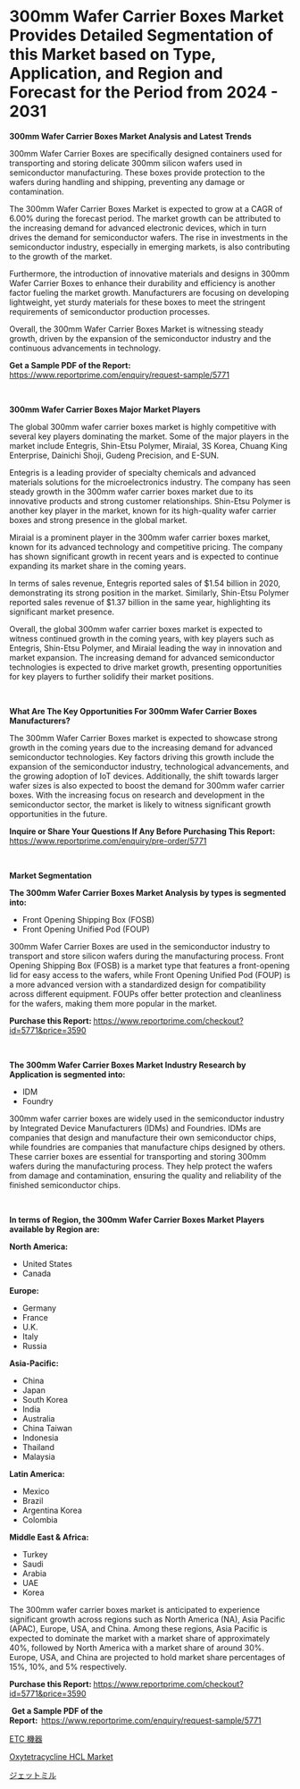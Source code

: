 <p><h1>300mm Wafer Carrier Boxes Market Provides Detailed Segmentation of this Market based on Type, Application, and Region and Forecast for the Period from 2024 - 2031</h1></p><p><strong>300mm Wafer Carrier Boxes Market Analysis and Latest Trends</strong></p>
<p><p>300mm Wafer Carrier Boxes are specifically designed containers used for transporting and storing delicate 300mm silicon wafers used in semiconductor manufacturing. These boxes provide protection to the wafers during handling and shipping, preventing any damage or contamination.</p><p>The 300mm Wafer Carrier Boxes Market is expected to grow at a CAGR of 6.00% during the forecast period. The market growth can be attributed to the increasing demand for advanced electronic devices, which in turn drives the demand for semiconductor wafers. The rise in investments in the semiconductor industry, especially in emerging markets, is also contributing to the growth of the market.</p><p>Furthermore, the introduction of innovative materials and designs in 300mm Wafer Carrier Boxes to enhance their durability and efficiency is another factor fueling the market growth. Manufacturers are focusing on developing lightweight, yet sturdy materials for these boxes to meet the stringent requirements of semiconductor production processes.</p><p>Overall, the 300mm Wafer Carrier Boxes Market is witnessing steady growth, driven by the expansion of the semiconductor industry and the continuous advancements in technology.</p></p>
<p><strong>Get a Sample PDF of the Report:&nbsp;</strong> <a href="https://www.reportprime.com/enquiry/request-sample/5771">https://www.reportprime.com/enquiry/request-sample/5771</a></p>
<p>&nbsp;</p>
<p><strong>300mm Wafer Carrier Boxes Major Market Players</strong></p>
<p><p>The global 300mm wafer carrier boxes market is highly competitive with several key players dominating the market. Some of the major players in the market include Entegris, Shin-Etsu Polymer, Miraial, 3S Korea, Chuang King Enterprise, Dainichi Shoji, Gudeng Precision, and E-SUN.</p><p>Entegris is a leading provider of specialty chemicals and advanced materials solutions for the microelectronics industry. The company has seen steady growth in the 300mm wafer carrier boxes market due to its innovative products and strong customer relationships. Shin-Etsu Polymer is another key player in the market, known for its high-quality wafer carrier boxes and strong presence in the global market.</p><p>Miraial is a prominent player in the 300mm wafer carrier boxes market, known for its advanced technology and competitive pricing. The company has shown significant growth in recent years and is expected to continue expanding its market share in the coming years.</p><p>In terms of sales revenue, Entegris reported sales of $1.54 billion in 2020, demonstrating its strong position in the market. Similarly, Shin-Etsu Polymer reported sales revenue of $1.37 billion in the same year, highlighting its significant market presence.</p><p>Overall, the global 300mm wafer carrier boxes market is expected to witness continued growth in the coming years, with key players such as Entegris, Shin-Etsu Polymer, and Miraial leading the way in innovation and market expansion. The increasing demand for advanced semiconductor technologies is expected to drive market growth, presenting opportunities for key players to further solidify their market positions.</p></p>
<p>&nbsp;</p>
<p><strong>What Are The Key Opportunities For 300mm Wafer Carrier Boxes Manufacturers?</strong></p>
<p><p>The 300mm Wafer Carrier Boxes market is expected to showcase strong growth in the coming years due to the increasing demand for advanced semiconductor technologies. Key factors driving this growth include the expansion of the semiconductor industry, technological advancements, and the growing adoption of IoT devices. Additionally, the shift towards larger wafer sizes is also expected to boost the demand for 300mm wafer carrier boxes. With the increasing focus on research and development in the semiconductor sector, the market is likely to witness significant growth opportunities in the future.</p></p>
<p><strong>Inquire or Share Your Questions If Any Before Purchasing This Report:</strong> <a href="https://www.reportprime.com/enquiry/pre-order/5771">https://www.reportprime.com/enquiry/pre-order/5771</a></p>
<p>&nbsp;</p>
<p><strong>Market Segmentation</strong></p>
<p><strong>The 300mm Wafer Carrier Boxes Market Analysis by types is segmented into:</strong></p>
<p><ul><li>Front Opening Shipping Box (FOSB)</li><li>Front Opening Unified Pod (FOUP)</li></ul></p>
<p><p>300mm Wafer Carrier Boxes are used in the semiconductor industry to transport and store silicon wafers during the manufacturing process. Front Opening Shipping Box (FOSB) is a market type that features a front-opening lid for easy access to the wafers, while Front Opening Unified Pod (FOUP) is a more advanced version with a standardized design for compatibility across different equipment. FOUPs offer better protection and cleanliness for the wafers, making them more popular in the market.</p></p>
<p><strong>Purchase this Report:&nbsp;</strong><a href="https://www.reportprime.com/checkout?id=5771&price=3590">https://www.reportprime.com/checkout?id=5771&price=3590</a></p>
<p>&nbsp;</p>
<p><strong>The 300mm Wafer Carrier Boxes Market Industry Research by Application is segmented into:</strong></p>
<p><ul><li>IDM</li><li>Foundry</li></ul></p>
<p><p>300mm wafer carrier boxes are widely used in the semiconductor industry by Integrated Device Manufacturers (IDMs) and Foundries. IDMs are companies that design and manufacture their own semiconductor chips, while foundries are companies that manufacture chips designed by others. These carrier boxes are essential for transporting and storing 300mm wafers during the manufacturing process. They help protect the wafers from damage and contamination, ensuring the quality and reliability of the finished semiconductor chips.</p></p>
<p>&nbsp;</p>
<p><strong>In terms of Region, the 300mm Wafer Carrier Boxes Market Players available by Region are:</strong></p>
<p>
    <p> <strong> North America: </strong>
        <ul>
            <li>United States</li>
            <li>Canada</li>
        </ul>
        </p> 
    <p> <strong> Europe: </strong>
        <ul>
            <li>Germany</li>
            <li>France</li>
            <li>U.K.</li>
            <li>Italy</li>
            <li>Russia</li>
        </ul>
        </p> 
    <p> <strong> Asia-Pacific: </strong>
        <ul>
            <li>China</li>
            <li>Japan</li>
            <li>South Korea</li>
            <li>India</li>
            <li>Australia</li>
            <li>China Taiwan</li>
            <li>Indonesia</li>
            <li>Thailand</li>
            <li>Malaysia</li>
        </ul>
        </p> 
    <p> <strong> Latin America: </strong>
        <ul>
            <li>Mexico</li>
            <li>Brazil</li>
            <li>Argentina Korea</li>
            <li>Colombia</li>
        </ul>
        </p> 
    <p> <strong> Middle East & Africa: </strong>
        <ul>
            <li>Turkey</li>
            <li>Saudi</li>
            <li>Arabia</li>
            <li>UAE</li>
            <li>Korea</li>
        </ul>
    </p>
    </p>
<p><p>The 300mm wafer carrier boxes market is anticipated to experience significant growth across regions such as North America (NA), Asia Pacific (APAC), Europe, USA, and China. Among these regions, Asia Pacific is expected to dominate the market with a market share of approximately 40%, followed by North America with a market share of around 30%. Europe, USA, and China are projected to hold market share percentages of 15%, 10%, and 5% respectively.</p></p>
<p><strong>Purchase this Report: </strong><a href="https://www.reportprime.com/checkout?id=5771&price=3590">https://www.reportprime.com/checkout?id=5771&price=3590</a></p>
<p>&nbsp;<strong>Get a Sample PDF of the Report:&nbsp;&nbsp;</strong><a href="https://www.reportprime.com/enquiry/request-sample/5771">https://www.reportprime.com/enquiry/request-sample/5771</a></p>
<p><strong></strong></p>
<p><p><a href="https://medium.com/@thomassandoval55/etc%E6%A9%9F%E5%99%A8%E5%B8%82%E5%A0%B4%E5%B1%95%E6%9C%9B-%E6%A5%AD%E7%95%8C%E6%A6%82%E8%A6%81%E3%81%A8%E4%BA%88%E6%B8%AC-2024%E5%B9%B4%E3%81%8B%E3%82%892031%E5%B9%B4-6c83cc223246">ETC 機器</a></p><p><a href="https://noble-drawer-34c.notion.site/Decoding-the-Oxytetracycline-HCL-Market-A-Deep-Dive-into-the-Latest-Market-Trends-Market-Segmentat-a6286bc65d7e4bb5bdf7304de0890964">Oxytetracycline HCL Market</a></p><p><a href="https://medium.com/@addiehirthe05/%E3%82%B8%E3%82%A7%E3%83%83%E3%83%88%E3%83%9F%E3%83%AB%E5%B8%82%E5%A0%B4-2031%E5%B9%B4%E3%81%BE%E3%81%A7%E3%81%AE%E6%88%90%E5%8A%9F%E3%81%97%E3%81%9F%E3%83%93%E3%82%B8%E3%83%8D%E3%82%B9%E6%88%A6%E7%95%A5%E3%81%AE%E9%8D%B5-303cc4a00b77">ジェットミル</a></p></p>